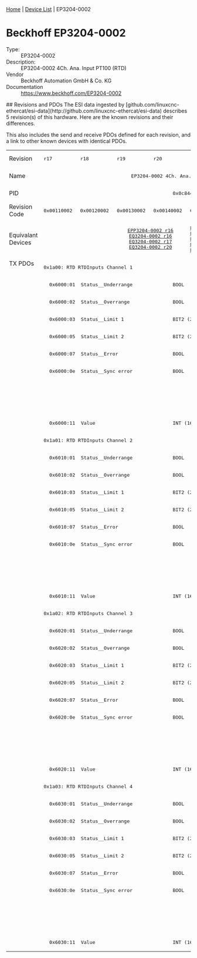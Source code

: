 <div class="nav"><a href="/esi-data">Home</a> | <a href="/esi-data/devices">Device List</a> | EP3204-0002</div>

#  Beckhoff EP3204-0002

<dl>
  <dt>Type:</dt><dd>EP3204-0002</dd>
  <dt>Description:</dt><dd>EP3204-0002 4Ch. Ana. Input PT100 (RTD)</dd>
  <dt>Vendor</dt><dd>Beckhoff Automation GmbH & Co. KG</dd>
  <dt>Documentation</dt><dd><a href="https://www.beckhoff.com/EP3204-0002">https://www.beckhoff.com/EP3204-0002</a></dd>
</dl>
## Revisions and PDOs
The ESI data ingested by [github.com/linuxcnc-ethercat/esi-data](http://github.com/linuxcnc-ethercat/esi-data) describes 5 revision(s) of this hardware.  Here are the known revisions and their differences.

This also includes the send and receive PDOs defined for each revision, and a link to other known devices with identical PDOs.

<table>
<tr >
<td class="first">Revision</td>
<td ><pre>r17</pre></td>
<td ><pre>r18</pre></td>
<td ><pre>r19</pre></td>
<td ><pre>r20</pre></td>
<td ><pre>r21</pre></td>
</tr>
<tr >
<td class="first">Name</td>
<td  colspan=5 align="center"><pre>EP3204-0002 4Ch. Ana. Input PT100 (RTD)</pre></td>
</tr>
<tr >
<td class="first">PID</td>
<td  colspan=5 align="center"><pre>0x0c844052</pre></td>
</tr>
<tr >
<td class="first">Revision Code</td>
<td ><pre>0x00110002</pre></td>
<td ><pre>0x00120002</pre></td>
<td ><pre>0x00130002</pre></td>
<td ><pre>0x00140002</pre></td>
<td ><pre>0x00150002</pre></td>
</tr>
<tr >
<td class="first">Equivalant Devices</td>
<td  colspan=2 align="center"></td>
<td  colspan=2 align="center"><pre><a href="EPP3204-0002">EPP3204-0002 r16</a><br/><a href="EQ3204-0002">EQ3204-0002 r16</a><br/><a href="EQ3204-0002">EQ3204-0002 r17</a><br/><a href="EQ3204-0002">EQ3204-0002 r20</a></pre></td>
<td ><pre><a href="EPP3204-0002">EPP3204-0002 r17</a><br/><a href="EPP3204-0002">EPP3204-0002 r18</a><br/><a href="EPP3204-0002">EPP3204-0002 r19</a><br/><a href="EQ3204-0002">EQ3204-0002 r21</a><br/><a href="EQ3204-0002">EQ3204-0002 r22</a></pre></td>
</tr>
<tr class="txpdo pdosection">
<td class="first" rowspan=40 valign=top>TX PDOs</td>
<td colspan=5 align="left"><pre>0x1a00: RTD RTDInputs Channel 1</pre></td>
<td></td>
</tr>
<tr class="txpdo">
<td  colspan=5 align="left"><pre>  0x6000:01  Status__Underrange              BOOL</pre></td>
</tr>
<tr class="txpdo">
<td  colspan=5 align="left"><pre>  0x6000:02  Status__Overrange               BOOL</pre></td>
</tr>
<tr class="txpdo">
<td  colspan=5 align="left"><pre>  0x6000:03  Status__Limit 1                 BIT2 (2 bits)</pre></td>
</tr>
<tr class="txpdo">
<td  colspan=5 align="left"><pre>  0x6000:05  Status__Limit 2                 BIT2 (2 bits)</pre></td>
</tr>
<tr class="txpdo">
<td  colspan=5 align="left"><pre>  0x6000:07  Status__Error                   BOOL</pre></td>
</tr>
<tr class="txpdo">
<td  colspan=4 align="left"><pre>  0x6000:0e  Status__Sync error              BOOL</pre></td>
<td ></td>
</tr>
<tr class="txpdo">
<td  colspan=4 align="left"></td>
<td ><pre>  0x6000:0f  Status__TxPDO State             BOOL</pre></td>
</tr>
<tr class="txpdo">
<td  colspan=4 align="left"></td>
<td ><pre>  0x6000:10  Status__TxPDO Toggle            BOOL</pre></td>
</tr>
<tr class="txpdo">
<td  colspan=5 align="left"><pre>  0x6000:11  Value                           INT (16 bits)</pre></td>
</tr>
<tr class="txpdo pdosection">
<td  colspan=5 align="left"><pre>0x1a01: RTD RTDInputs Channel 2</pre></td>
</tr>
<tr class="txpdo">
<td  colspan=5 align="left"><pre>  0x6010:01  Status__Underrange              BOOL</pre></td>
</tr>
<tr class="txpdo">
<td  colspan=5 align="left"><pre>  0x6010:02  Status__Overrange               BOOL</pre></td>
</tr>
<tr class="txpdo">
<td  colspan=5 align="left"><pre>  0x6010:03  Status__Limit 1                 BIT2 (2 bits)</pre></td>
</tr>
<tr class="txpdo">
<td  colspan=5 align="left"><pre>  0x6010:05  Status__Limit 2                 BIT2 (2 bits)</pre></td>
</tr>
<tr class="txpdo">
<td  colspan=5 align="left"><pre>  0x6010:07  Status__Error                   BOOL</pre></td>
</tr>
<tr class="txpdo">
<td  colspan=4 align="left"><pre>  0x6010:0e  Status__Sync error              BOOL</pre></td>
<td ></td>
</tr>
<tr class="txpdo">
<td  colspan=4 align="left"></td>
<td ><pre>  0x6010:0f  Status__TxPDO State             BOOL</pre></td>
</tr>
<tr class="txpdo">
<td  colspan=4 align="left"></td>
<td ><pre>  0x6010:10  Status__TxPDO Toggle            BOOL</pre></td>
</tr>
<tr class="txpdo">
<td  colspan=5 align="left"><pre>  0x6010:11  Value                           INT (16 bits)</pre></td>
</tr>
<tr class="txpdo pdosection">
<td  colspan=5 align="left"><pre>0x1a02: RTD RTDInputs Channel 3</pre></td>
</tr>
<tr class="txpdo">
<td  colspan=5 align="left"><pre>  0x6020:01  Status__Underrange              BOOL</pre></td>
</tr>
<tr class="txpdo">
<td  colspan=5 align="left"><pre>  0x6020:02  Status__Overrange               BOOL</pre></td>
</tr>
<tr class="txpdo">
<td  colspan=5 align="left"><pre>  0x6020:03  Status__Limit 1                 BIT2 (2 bits)</pre></td>
</tr>
<tr class="txpdo">
<td  colspan=5 align="left"><pre>  0x6020:05  Status__Limit 2                 BIT2 (2 bits)</pre></td>
</tr>
<tr class="txpdo">
<td  colspan=5 align="left"><pre>  0x6020:07  Status__Error                   BOOL</pre></td>
</tr>
<tr class="txpdo">
<td  colspan=4 align="left"><pre>  0x6020:0e  Status__Sync error              BOOL</pre></td>
<td ></td>
</tr>
<tr class="txpdo">
<td  colspan=4 align="left"></td>
<td ><pre>  0x6020:0f  Status__TxPDO State             BOOL</pre></td>
</tr>
<tr class="txpdo">
<td  colspan=4 align="left"></td>
<td ><pre>  0x6020:10  Status__TxPDO Toggle            BOOL</pre></td>
</tr>
<tr class="txpdo">
<td  colspan=5 align="left"><pre>  0x6020:11  Value                           INT (16 bits)</pre></td>
</tr>
<tr class="txpdo pdosection">
<td  colspan=5 align="left"><pre>0x1a03: RTD RTDInputs Channel 4</pre></td>
</tr>
<tr class="txpdo">
<td  colspan=5 align="left"><pre>  0x6030:01  Status__Underrange              BOOL</pre></td>
</tr>
<tr class="txpdo">
<td  colspan=5 align="left"><pre>  0x6030:02  Status__Overrange               BOOL</pre></td>
</tr>
<tr class="txpdo">
<td  colspan=5 align="left"><pre>  0x6030:03  Status__Limit 1                 BIT2 (2 bits)</pre></td>
</tr>
<tr class="txpdo">
<td  colspan=5 align="left"><pre>  0x6030:05  Status__Limit 2                 BIT2 (2 bits)</pre></td>
</tr>
<tr class="txpdo">
<td  colspan=5 align="left"><pre>  0x6030:07  Status__Error                   BOOL</pre></td>
</tr>
<tr class="txpdo">
<td  colspan=4 align="left"><pre>  0x6030:0e  Status__Sync error              BOOL</pre></td>
<td ></td>
</tr>
<tr class="txpdo">
<td  colspan=4 align="left"></td>
<td ><pre>  0x6030:0f  Status__TxPDO State             BOOL</pre></td>
</tr>
<tr class="txpdo">
<td  colspan=4 align="left"></td>
<td ><pre>  0x6030:10  Status__TxPDO Toggle            BOOL</pre></td>
</tr>
<tr class="txpdo">
<td  colspan=5 align="left"><pre>  0x6030:11  Value                           INT (16 bits)</pre></td>
</tr>
</table>
